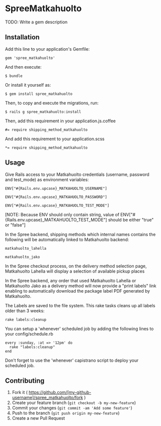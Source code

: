 # SpreeMatkahuolto

TODO: Write a gem description

## Installation

Add this line to your application's Gemfile:

    gem 'spree_matkahuolto'

And then execute:

    $ bundle

Or install it yourself as:

    $ gem install spree_matkahuolto

Then, to copy and execute the migrations, run:
 
    $ rails g spree_matkahuolto:install

Then, add this requirement in your application.js.coffee 

    #= require shipping_method_matkahuolto

And add this requirement to your application.scss
  
    *= require shipping_method_matkahuolto

## Usage

Give Rails access to your Matkahuolto credentials (username, password and test_mode) as environment variables:
    
    ENV["#{Rails.env.upcase}_MATKAHUOLTO_USERNAME"]
    
    ENV["#{Rails.env.upcase}_MATKAHUOLTO_PASSWORD"]
    
    ENV["#{Rails.env.upcase}_MATKAHUOLTO_TEST_MODE"]
    
[NOTE: Because ENV should only contain string, value of ENV["#{Rails.env.upcase}_MATKAHUOLTO_TEST_MODE"] should be either "true" or "false"]

In the Spree backend, shipping methods which internal names contains the following will be automatically linked to Matkahuolto backend:

    matkahuolto_lahella

    matkahuolto_jako

In the Spree checkout process, on the delivery method selection page, Matkahuolto Lahella will display a selection of available pickup places

In the Spree backend, any order that used Matkahuolto Lahella or Matkahuolto Jako as a delivery method will now provide a "print labels" link enabling to automatically download the package label PDF generated by Matkahuolto.

The Labels are saved to the file system. This rake tasks cleans up all labels older than 3 weeks:

    rake labels:cleanup

You can setup a 'whenever' scheduled job by adding the following lines to your config/schedule.rb

    every :sunday, :at => '12pm' do
      rake "labels:cleanup"
    end

Don't forget to use the 'whenever' capistrano script to deploy your scheduled job.


## Contributing

1. Fork it ( https://github.com/[my-github-username]/spree_matkahuolto/fork )
2. Create your feature branch (`git checkout -b my-new-feature`)
3. Commit your changes (`git commit -am 'Add some feature'`)
4. Push to the branch (`git push origin my-new-feature`)
5. Create a new Pull Request
